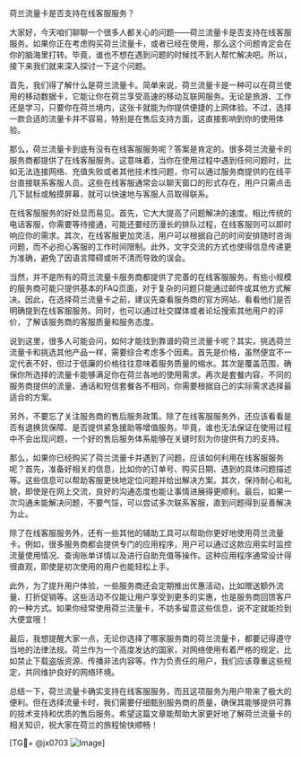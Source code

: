 荷兰流量卡是否支持在线客服服务？

大家好，今天咱们聊聊一个很多人都关心的问题——荷兰流量卡是否支持在线客服服务。如果你正在考虑购买荷兰流量卡，或者已经在使用，那么这个问题肯定会在你的脑海里打转。毕竟，谁也不想在遇到问题的时候找不到人帮忙解决吧。所以，接下来我们就来深入探讨一下这个问题。

首先，我们得了解什么是荷兰流量卡。简单来说，荷兰流量卡是一种可以在荷兰使用的移动数据卡，它能让你在荷兰享受高速的移动互联网服务。无论是旅游、工作还是学习，只要你在荷兰境内，这张卡就能为你提供便捷的上网体验。不过，选择一款合适的流量卡并不容易，特别是在售后支持方面，这直接影响到你的使用体验。

那么，荷兰流量卡到底有没有在线客服服务呢？答案是肯定的。很多荷兰流量卡的服务商都提供了在线客服服务。这意味着，当你在使用过程中遇到任何问题时，比如无法连接网络、充值失败或者其他技术性问题，你可以通过服务商提供的在线平台直接联系客服人员。这些在线客服通常会以聊天窗口的形式存在，用户只需点击几下鼠标或触摸屏幕，就可以快速地与客服人员取得联系。

在线客服服务的好处显而易见。首先，它大大提高了问题解决的速度。相比传统的电话客服，你需要等待接通，可能还要经历漫长的排队过程，在线客服则可以即时响应你的需求。其次，在线客服更加灵活，用户可以根据自己的时间安排随时咨询问题，而不必担心客服的工作时间限制。此外，文字交流的方式也使得信息传递更为准确，避免了因语言障碍或听不清而导致的误会。

当然，并不是所有的荷兰流量卡服务商都提供了完善的在线客服服务。有些小规模的服务商可能只提供基本的FAQ页面，对于复杂的问题只能通过邮件或其他方式解决。因此，在选择荷兰流量卡之前，建议先查看服务商的官方网站，看看他们是否明确提到在线客服服务。同时，也可以通过社交媒体或者论坛搜索其他用户的评价，了解该服务商的客服质量和服务态度。

说到这里，很多人可能会问，如何才能找到靠谱的荷兰流量卡呢？其实，挑选荷兰流量卡和挑选其他产品一样，需要综合考虑多个因素。首先是价格，虽然便宜不一定代表不好，但过于低廉的价格往往意味着服务质量的缩水。其次是覆盖范围，确保你所选择的流量卡能够满足你在荷兰各地的使用需求。再次是套餐内容，不同的服务商提供的流量、通话和短信套餐各不相同，你需要根据自己的实际需求选择最适合的方案。

另外，不要忘了关注服务商的售后服务政策。除了在线客服服务外，还应该看看是否有退换货保障、是否提供紧急援助等增值服务。毕竟，谁也无法保证在使用过程中不会出现问题，一个好的售后服务体系能够在关键时刻为你提供有力的支持。

那么，如果你已经购买了荷兰流量卡并遇到了问题，应该如何利用在线客服服务呢？首先，准备好相关的信息，比如你的订单号、购买日期、遇到的具体问题描述等。这些信息可以帮助客服更快地定位问题并给出解决方案。其次，保持耐心和礼貌，即使是在网上交流，良好的沟通态度也能让事情进展得更顺利。最后，如果一次沟通未能解决问题，不要气馁，可以尝试多次联系客服，直到问题得到妥善解决为止。

除了在线客服服务外，还有一些其他的辅助工具可以帮助你更好地使用荷兰流量卡。例如，很多服务商都会提供专门的应用程序，用户可以通过这款应用实时监控流量使用情况、查询账单详情以及进行自助充值等操作。这种应用程序通常设计得很直观，即使是初次使用的用户也能轻松上手。

此外，为了提升用户体验，一些服务商还会定期推出优惠活动，比如赠送额外流量、打折促销等。这些活动不仅能让用户享受到更多的实惠，也是服务商回馈客户的一种方式。如果你经常使用荷兰流量卡，不妨多留意这些信息，说不定就能捡到大便宜哦！

最后，我想提醒大家一点，无论你选择了哪家服务商的荷兰流量卡，都要记得遵守当地的法律法规。荷兰作为一个高度发达的国家，对网络使用有着严格的规定，比如禁止下载盗版资源、传播非法内容等。作为负责任的用户，我们应该尊重这些规定，共同维护良好的网络环境。

总结一下，荷兰流量卡确实支持在线客服服务，而且这项服务为用户带来了极大的便利。但在选择流量卡时，我们需要仔细甄别服务商的质量，确保其能够提供可靠的技术支持和优质的售后服务。希望这篇文章能帮助大家更好地了解荷兰流量卡的相关知识，祝大家在荷兰的旅程愉快顺畅！

[TG💪+ @jx0703 ![Image](https://github.com/user-attachments/assets/dbca1d08-cadb-493c-b0ec-ad6f7a83f270)]